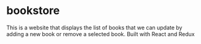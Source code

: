 # bookstore
This is a website that displays the list of books that we can update by adding a new book or remove a selected book. Built with React and Redux
